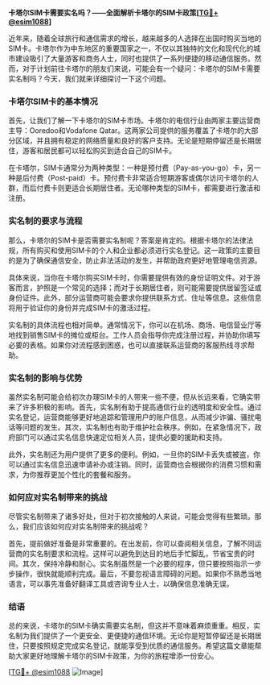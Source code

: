 **卡塔尔SIM卡需要实名吗？——全面解析卡塔尔的SIM卡政策[[TG💪+ @esim1088](https://t.me/s/esim1088)]**

近年来，随着全球旅行和通信需求的增长，越来越多的人选择在出国时购买当地的SIM卡。卡塔尔作为中东地区的重要国家之一，不仅以其独特的文化和现代化的城市建设吸引了大量游客和商务人士，同时也提供了一系列便捷的移动通信服务。然而，对于计划前往卡塔尔的朋友们来说，可能会有一个疑问：卡塔尔的SIM卡需要实名制吗？今天，我们就来详细探讨一下这个问题。

### 卡塔尔SIM卡的基本情况

首先，让我们了解一下卡塔尔的SIM卡市场。卡塔尔的电信行业由两家主要运营商主导：Ooredoo和Vodafone Qatar。这两家公司提供的服务覆盖了卡塔尔的大部分区域，并且拥有稳定的网络质量和良好的客户支持。无论是短期停留还是长期居住，游客和居民都可以轻松购买到适合自己的SIM卡。

在卡塔尔，SIM卡通常分为两种类型：一种是预付费（Pay-as-you-go）卡，另一种是后付费（Post-paid）卡。预付费卡非常适合短期游客或偶尔访问卡塔尔的人群，而后付费卡则更适合长期居住者。无论哪种类型的SIM卡，都需要进行激活和注册。

### 实名制的要求与流程

那么，卡塔尔的SIM卡是否需要实名制呢？答案是肯定的。根据卡塔尔的法律法规，所有购买和使用SIM卡的个人和企业都必须进行实名登记。这一政策的主要目的是为了确保通信安全，防止非法活动的发生，并帮助政府更好地管理电信资源。

具体来说，当你在卡塔尔购买SIM卡时，你需要提供有效的身份证明文件。对于游客而言，护照是一个常见的选择；而对于长期居住者，则可能需要提供居留签证或身份证件。此外，部分运营商可能会要求你提供联系方式、住址等信息。这些信息将用于验证你的身份并完成SIM卡的激活过程。

实名制的具体流程也相对简单。通常情况下，你可以在机场、商场、电信营业厅等地找到销售SIM卡的摊位或柜台。工作人员会指导你完成注册过程，并协助你填写必要的表格。如果你对流程感到困惑，也可以直接联系运营商的客服热线寻求帮助。

### 实名制的影响与优势

虽然实名制可能会给初次办理SIM卡的人带来一些不便，但从长远来看，它确实带来了许多积极的影响。首先，实名制有助于提高通信行业的透明度和安全性。通过实名登记，运营商能够更好地追踪和管理用户的账户信息，从而减少诈骗、骚扰电话等问题的发生。其次，实名制也有助于维护社会秩序。例如，在紧急情况下，政府部门可以通过实名信息快速定位相关人员，提供必要的援助和支持。

此外，实名制还为用户提供了更多的便利。例如，一旦你的SIM卡丢失或被盗，你可以通过实名信息迅速申请补办或注销。同时，运营商也会根据你的消费习惯和需求，为你推荐更加个性化的套餐和服务。

### 如何应对实名制带来的挑战

尽管实名制带来了诸多好处，但对于初次接触的人来说，可能会觉得有些繁琐。那么，我们应该如何应对实名制带来的挑战呢？

首先，提前做好准备是非常重要的。在出发前，你可以查阅相关信息，了解不同运营商的实名制要求和流程。这样可以避免到达目的地后手忙脚乱，节省宝贵的时间。其次，保持冷静和耐心。实名制虽然是一个必要的程序，但只要按照指示一步步操作，很快就能顺利完成。最后，不要忽视语言障碍的问题。如果你不熟悉当地语言，可以事先准备好翻译工具或咨询专业人士，以确保信息准确无误。

### 结语

总的来说，卡塔尔的SIM卡确实需要实名制，但这并不意味着麻烦重重。相反，实名制为我们提供了一个更安全、更便捷的通信环境。无论你是短暂停留还是长期居住，只要按照规定完成实名登记，就能享受到优质的通信服务。希望这篇文章能帮助大家更好地理解卡塔尔的SIM卡政策，为你的旅程增添一份安心。

[[TG💪+ @esim1088](https://t.me/s/esim1088) ![Image](https://i.postimg.cc/4NQfJmqS/Snipaste-2025-05-13-00-14-12.png)]
